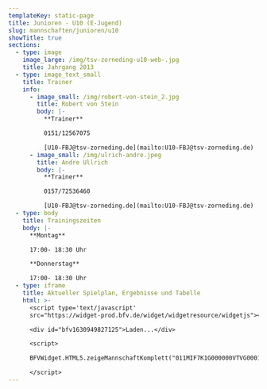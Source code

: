 ```yaml
---
templateKey: static-page
title: Junioren - U10 (E-Jugend)
slug: mannschaften/junioren/u10
showTitle: true
sections:
  - type: image
    image_large: /img/tsv-zorneding-u10-web-.jpg
    title: Jahrgang 2013
  - type: image_text_small
    title: Trainer
    info:
      - image_small: /img/robert-von-stein_2.jpg
        title: Robert von Stein
        body: |-
          **Trainer**

          0151/12567075

          [U10-FBJ@tsv-zorneding.de](mailto:U10-FBJ@tsv-zorneding.de)
      - image_small: /img/ulrich-andre.jpeg
        title: Andre Ullrich
        body: |-
          **Trainer**

          0157/72536460

          [U10-FBJ@tsv-zorneding.de](mailto:U10-FBJ@tsv-zorneding.de)
  - type: body
    title: Trainingszeiten
    body: |-
      **Montag**

      17:00- 18:30 Uhr

      **Donnerstag**

      17:00- 18:30 Uhr
  - type: iframe
    title: Aktueller Spielplan, Ergebnisse und Tabelle
    html: >-
      <script type='text/javascript'
      src="https://widget-prod.bfv.de/widget/widgetresource/widgetjs"></script>

      <div id="bfv1630949827125">Laden...</div>

      <script>

      BFVWidget.HTML5.zeigeMannschaftKomplett("011MIF7K1G000000VTVG0001VTR8C1K7", "bfv1630949827125", { height: "800", width: "350", selectedTab:BFVWidget.HTML5.mannschaftTabs.spiele, colorResults: "undefined" , colorNav: "undefined" , colorClubName : "undefined" , backgroundNav: "undefined"});

      </script>
---
```

